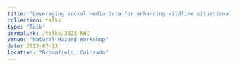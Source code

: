 ```yaml
---
title: "Leveraging social media data for enhancing wildfire situational awareness"
collection: talks
type: "Talk"
permalink: /talks/2023-NHC
venue: "Natural Hazard Workshop"
date: 2023-07-13
location: "Broomfield, Colorado"
---
```



